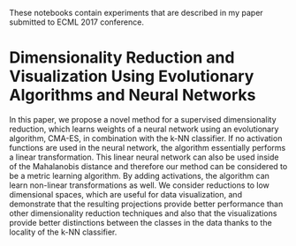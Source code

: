 These notebooks contain experiments that are described in my paper submitted to ECML 2017 conference.

# Dimensionality Reduction and Visualization Using Evolutionary Algorithms and Neural Networks

In this paper, we propose a novel method for a supervised dimensionality reduction, which learns weights of a neural network using an evolutionary algorithm, CMA-ES, in combination with the k-NN classifier. If no activation functions are used in the neural network, the algorithm essentially performs a linear transformation. This linear neural network can also be used inside of the Mahalanobis distance and therefore our method can be considered to be a metric learning algorithm. By adding activations, the algorithm can learn non-linear transformations as well. We consider reductions to low dimensional spaces, which are useful for data visualization, and demonstrate that the resulting projections provide better performance than other dimensionality reduction techniques and also that the visualizations provide better distinctions between the classes in the data thanks to the locality of the k-NN classifier. 
